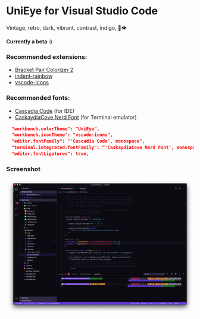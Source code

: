 # UniEye for Visual Studio Code

Vintage, retro, dark, vibrant, contrast, indigo, 🦄👁

**Currently a beta :)**

### Recommended extensions:

- [Bracket Pair Colorizer 2](https://marketplace.visualstudio.com/items?itemName=CoenraadS.bracket-pair-colorizer-2)
- [indent-rainbow](https://marketplace.visualstudio.com/items?itemName=oderwat.indent-rainbow)
- [vscode-icons](https://marketplace.visualstudio.com/items?itemName=vscode-icons-team.vscode-icons)

### Recommended fonts:

- [Cascadia Code](https://github.com/microsoft/cascadia-code) (for IDE)
- [CaskaydiaCove Nerd Font](https://github.com/ryanoasis/nerd-fonts/tree/master/patched-fonts/CascadiaCode) (for Terminal emulator)

```json
  "workbench.colorTheme": "UniEye",
  "workbench.iconTheme": "vscode-icons",
  "editor.fontFamily": "'Cascadia Code', monospace",
  "terminal.integrated.fontFamily": "'CaskaydiaCove Nerd Font', monospace",
  "editor.fontLigatures": true,
```

### Screenshot

![UniEye for Visual Studio Code screenshot](/UniEye_Visual-Studio-Code.png?raw=true 'UniEye for Visual Studio Code screenshot')

